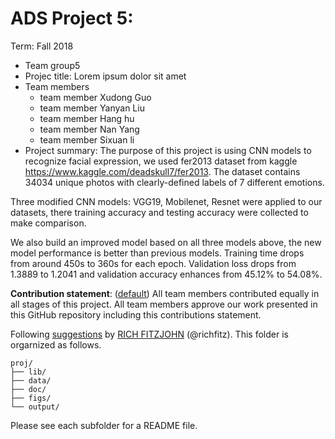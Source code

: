 # ADS Project 5: 

Term: Fall 2018

+ Team group5
+ Projec title: Lorem ipsum dolor sit amet
+ Team members
	+ team member Xudong Guo
	+ team member Yanyan Liu
	+ team member Hang hu
	+ team member Nan Yang
	+ team member Sixuan li
+ Project summary: The purpose of this project is using CNN models to recognize facial expression, we used fer2013 dataset from kaggle https://www.kaggle.com/deadskull7/fer2013. The dataset contains 34034 unique photos with clearly-defined labels of 7 different emotions.

Three modified CNN models: VGG19, Mobilenet, Resnet were applied to our datasets, there training accuracy and testing accuracy were collected to make comparison.

We also build an improved model based on all three models above, the new model performance is better than previous models.
Training time drops from around 450s to 360s for each epoch. Validation loss drops from 1.3889 to 1.2041 and validation accuracy enhances from 45.12% to 54.08%.

	
**Contribution statement**: ([default](doc/a_note_on_contributions.md)) All team members contributed equally in all stages of this project. All team members approve our work presented in this GitHub repository including this contributions statement. 

Following [suggestions](http://nicercode.github.io/blog/2013-04-05-projects/) by [RICH FITZJOHN](http://nicercode.github.io/about/#Team) (@richfitz). This folder is orgarnized as follows.

```
proj/
├── lib/
├── data/
├── doc/
├── figs/
└── output/
```

Please see each subfolder for a README file.
